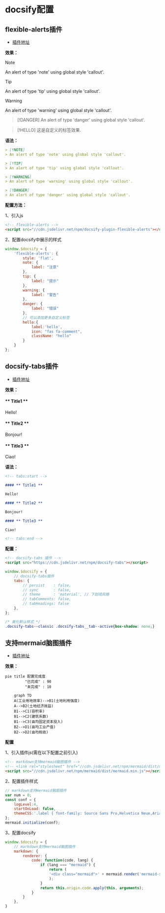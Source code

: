 # docsify配置

## flexible-alerts插件

- [插件地址](https://github.com/fzankl/docsify-plugin-flexible-alerts)

**效果：**

> [!NOTE]
> An alert of type 'note' using global style 'callout'.

> [!TIP]
> An alert of type 'tip' using global style 'callout'.

> [!WARNING]
> An alert of type 'warning' using global style 'callout'.

> [!DANGER]
> An alert of type 'danger' using global style 'callout'.

> [!HELLO]
> 这是自定义的标签效果.

**语法：**

```md
> [!NOTE]
> An alert of type 'note' using global style 'callout'.

> [!TIP]
> An alert of type 'tip' using global style 'callout'.

> [!WARNING]
> An alert of type 'warning' using global style 'callout'.

> [!DANGER]
> An alert of type 'danger' using global style 'callout'.
```

**配置方法：**

1、引入js
```html
<!-- flexible-alerts -->
<script src="//cdn.jsdelivr.net/npm/docsify-plugin-flexible-alerts"></script>
```

2、配置docsify中展示的样式
```js
window.$docsify = {
	'flexible-alerts': {
		style: 'flat',
		note: {
			label: "注意"
		},
		tip: {
			label: "提示"
		},
		warning: {
			label: "警告"
		},
		danger: {
			label: "错误"
		},
		// 可以添加更多自定义标签
		hello:{
			label:'hello',
			icon: "fas fa-comment",
			className: "hello"
		}
	}
};
```

## docsify-tabs插件

- [插件地址](https://github.com/jhildenbiddle/docsify-tabs)

**效果：**
<!-- tabs:start -->

#### ** Title1 **

Hello!

#### ** Title2 **

Bonjour!

#### ** Title3 **

Ciao!

<!-- tabs:end -->

**语法：**
```markdown
<!-- tabs:start -->

#### ** Title1 **

Hello!

#### ** Title2 **

Bonjour!

#### ** Title3 **

Ciao!

<!-- tabs:end -->
```

**配置：**

```html
<!-- docsify-tabs 插件 -->
<script src="https://cdn.jsdelivr.net/npm/docsify-tabs"></script>
```

```js
window.$docsify = {
	// docsify-tabs插件
	tabs: {
		// persist    : false,
		// sync       : false,
		// theme      : 'material',	// 下划线风格
		// tabComments: false,
		// tabHeadings: false
	},
};
```

```css
/* 美化默认样式 */
.docsify-tabs--classic .docsify-tabs__tab--active{box-shadow: none;}
```

## 支持mermaid脑图插件

- [插件地址](https://mermaid-js.github.io/mermaid/)

**效果：**

```mermaid
pie title 配置完成度
         "已完成" : 90
         "未完成" : 10
```

```mermaid
	graph TD
	A(工业用地效率)-->B1(土地利用强度)
	A-->B2(土地经济效益)
	B1-->C1(容积率)
	B1-->C2(建筑系数)
	B1-->C3(亩均固定资本投入)
	B2-->D1(亩均工业产值)
	B2-->D2(亩均税收)
```

**配置**

1、引入插件js(需在以下配置之前引入)
```html
<!-- markdown支持mermaid脑图插件 -->
<!-- <link rel="stylesheet" href="//cdn.jsdelivr.net/npm/mermaid/dist/mermaid.min.css"> -->
<script src="//cdn.jsdelivr.net/npm/mermaid/dist/mermaid.min.js"></script>
```

2、配置插件样式
```js
// markdown支持mermaid脑图插件
var num = 0;
const conf = {
	logLevel:4,
	startOnLoad: false,
	themeCSS:'.label { font-family: Source Sans Pro,Helvetica Neue,Arial,sans-serif; } .node rect{fill:#fff;stroke: #999;} .edgePath .path{stroke:#999;stroke-width:1px}'
};
mermaid.initialize(conf);
```

3、配置docsify
```js
window.$docsify = {
	// markdown支持mermaid脑图插件
	markdown: {
		renderer: {
			code: function(code, lang) {
				if (lang === "mermaid") {
					return (
					'<div class="mermaid">' + mermaid.render('mermaid-svg-' + num++, code) + "</div>"
					);
				}
				return this.origin.code.apply(this, arguments);
			}
		}
	},
}
```